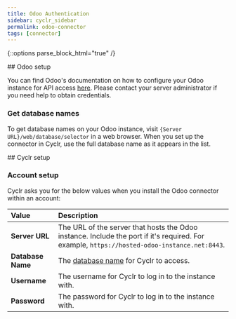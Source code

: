 ```yaml
---
title: Odoo Authentication
sidebar: cyclr_sidebar
permalink: odoo-connector
tags: [connector]
---
```

{::options parse_block_html="true" /}
<section class="card py-5 my-5">
## Odoo setup

You can find Odoo's documentation on how to configure your Odoo instance for API access [here](https://www.odoo.com/documentation/16.0/developer/api/external_api.html?highlight=pagination#configuration). Please contact your server administrator if you need help to obtain credentials.

<a name="get-database-names"></a>

### Get database names

To get database names on your Odoo instance, visit `{Server URL}/web/database/selector` in a web browser. When you set up the connector in Cyclr, use the full database name as it appears in the list.


</section>
<section class="card py-5 my-5">
## Cyclr setup

### Account setup

Cyclr asks you for the below values when you install the Odoo connector within an account:

| Value             | Description                                                  |
| :---------------- | :----------------------------------------------------------- |
| **Server URL**    | The URL of the server that hosts the Odoo instance. Include the port if it's required. For example, `https://hosted-odoo-instance.net:8443`. |
| **Database Name** | The [database name](#get-database-names) for Cyclr to access.          |
| **Username**      | The username for Cyclr to log in to the instance with.                  |
| **Password**      | The password for Cyclr to log in to the instance with.                  |

</section>
